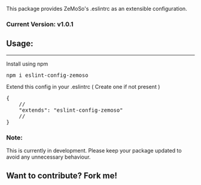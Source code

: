 <p>This package provides ZeMoSo's .eslintrc as an extensible configuration.</p>
<h3>Current Version: v1.0.1</h3>
<h2>Usage:</h2><hr>
<p>Install using npm</p>
<pre>npm i eslint-config-zemoso</pre>
<p>Extend this config in your .eslintrc ( Create one if not present )<p>
<pre>
{
    //
    "extends": "eslint-config-zemoso"
    //
}
</pre>
<h3>Note:</h3>
<p>This is currently in development. Please keep your package updated to avoid any unnecessary behaviour.</p>

<h2>Want to contribute? Fork me!</h2>

